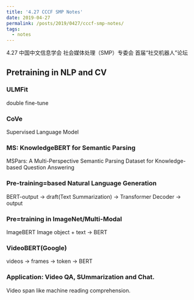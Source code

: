 ```yaml
---
title: '4.27 CCCF SMP Notes'
date: 2019-04-27
permalink: /posts/2019/0427/cccf-smp-notes/
tags:
  - notes
---
```


4.27 中国中文信息学会 社会媒体处理（SMP）专委会 首届“社交机器人”论坛

## Pretraining in NLP and CV

### ULMFit
double fine-tune

### CoVe
Supervised Language Model

### MS: KnowledgeBERT for Semantic Parsing
MSPars: A Multi-Perspective Semantic Parsing Dataset for Knowledge-based Question Answering

### Pre-training=based Natural Language Generation
BERT-output -> draft(Text Summarization) -> Transformer Decoder -> output

### Pre=training in ImageNet/Multi-Modal
ImageBERT
Image object + text -> BERT

### VideoBERT(Google)
videos -> frames -> token -> BERT

### Application: Video QA, SUmmarization and Chat.
Video span like machine reading comprehension.
